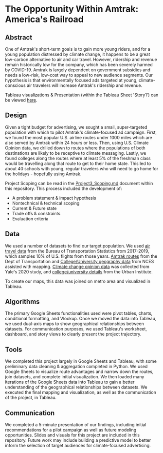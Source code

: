 # The Opportunity Within Amtrak: America's Railroad

## Abstract   

One of Amtrak's short-term goals is to gain more young riders, and for a young population distressed by climate change, it happens to be a great low-carbon alternative to air and car travel. However, ridership and revenue remain historically low for the company, which has been severely harmed by COVID-19. Amtrak is largely dependent on government subsidies and needs a low-risk, low-cost way to appeal to new audience segments. Our hypothesis is that environmentally focused ads targeted at young, climate-conscious air travelers will increase Amtrak's ridership and revenue. 

Tableau visualizations & Presentation (within the Tableau Sheet 'Story1') can be viewed [here](https://public.tableau.com/app/profile/nina7004/viz/AmtrakOpportunities/AllRoutesClimate#1). 

## Design   
Given a tight budget for advertising, we sought a small, super-targeted population with which to pilot Amtrak's climate-focused ad campaign. First, we found the most popular U.S. airline routes under 1000 miles which are also served by Amtrak within 24 hours or less. Then, using U.S. Climate Opinion data, we drilled down to routes where the populations of both destinations are likely to be receptive to climate messaging. Lastly, we found colleges along the routes where at least 5% of the freshman class would be travelling along that route to get to their home state. This led to about 40 schools with young, regular travelers who will need to go home for the holidays - hopefully using Amtrak. 

Project Scoping can be read in the [Project3_Scoping.md](https://github.com/ninaksweeney/amtrak-americas-railroad/blob/main/Early_Deliverables/Project3_Scoping.md) document within this repository. This process included the development of: 
- A problem statement & impact hypothesis
- Nontechnical & technical scoping
- Current & Future state
- Trade offs & constraints
- Evaluation criteria

## Data  
We used a number of datasets to find our target population. We used [air travel data](https://www.transtats.bts.gov/Fields.asp?gnoyr_VQ=FHK) from the Bureau of Transportation Statistics from 2017-2019, which samples 10% of U.S. flights from those years. [Amtrak routes](https://data-usdot.opendata.arcgis.com/datasets/amtrak-routes/explore?location=33.813562%2C-96.584950%2C4.00&showTable=true) from the Dept of Transportation and [College/University geography data](https://nces.ed.gov/programs/edge/Geographic/SchoolLocations#) from NCES assisted with mapping. [Climate change opinion data](https://climatecommunication.yale.edu/visualizations-data/ycom-us/) was collected from Yale's 2020 study, and [college/university details](https://educationdata.urban.org/data-explorer/colleges/) from the Urban Institute. 

To create our maps, this data was joined on metro area and visualized in Tableau. 

## Algorithms  
The primary Google Sheets functionalities used were pivot tables, charts, conditional formatting, and Vlookup. Once we moved the data into Tableau, we used dual-axis maps to show geographical relationships between datasets. For communication purposes, we used Tableau's worksheet, dashboard, and story views to clearly present the project trajectory. 


## Tools  
We completed this project largely in Google Sheets and Tableau, with some preliminary data cleaning & aggregation completed in Python. We used Google Sheets to visualize route advantages and narrow down the routes, join datasets, and complete initial visualization. We then loaded many iterations of the Google Sheets data into Tableau to gain a better understanding of the geographical relationships between datasets. We executed the final mapping and visualization, as well as the communication of the project, in Tableau. 

## Communication
We completed a 5-minute presentation of our findings, including initial recommendations for a pilot campaign as well as future modeling opportunities. Slides and visuals for this project are included in this repository. Future work may include building a predictive model to better inform the selection of target audiences for climate-focused advertising. 
